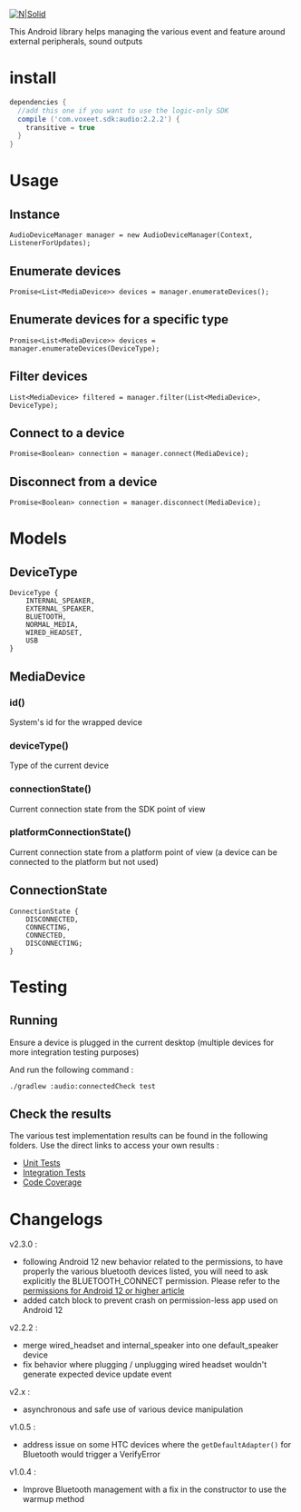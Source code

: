 [![N|Solid](http://p9qjk1ag09i2wv1d248nvwk14mt.wpengine.netdna-cdn.com/wp-content/uploads/2015/12/Voxeet-logo-tagline.svg)](https://app.voxeet.com)

This Android library helps managing the various event and feature around external peripherals, sound outputs

# install

```gradle
dependencies {
  //add this one if you want to use the logic-only SDK
  compile ('com.voxeet.sdk:audio:2.2.2') {
    transitive = true
  }
}
```

# Usage

## Instance

```
AudioDeviceManager manager = new AudioDeviceManager(Context, ListenerForUpdates);
```

## Enumerate devices

```
Promise<List<MediaDevice>> devices = manager.enumerateDevices();
```

## Enumerate devices for a specific type

```
Promise<List<MediaDevice>> devices = manager.enumerateDevices(DeviceType);
```

## Filter devices

```
List<MediaDevice> filtered = manager.filter(List<MediaDevice>, DeviceType);
```

## Connect to a device

```
Promise<Boolean> connection = manager.connect(MediaDevice);
```

## Disconnect from a device

```
Promise<Boolean> connection = manager.disconnect(MediaDevice);
```

# Models

## DeviceType

```
DeviceType {
    INTERNAL_SPEAKER,
    EXTERNAL_SPEAKER,
    BLUETOOTH,
    NORMAL_MEDIA,
    WIRED_HEADSET,
    USB
}
```

## MediaDevice

### id()

System's id for the wrapped device

### deviceType()

Type of the current device

### connectionState()

Current connection state from the SDK point of view

### platformConnectionState()

Current connection state from a platform point of view (a device can be connected to the platform but not used)

## ConnectionState

```
ConnectionState {
    DISCONNECTED,
    CONNECTING,
    CONNECTED,
    DISCONNECTING;
}
```

# Testing

## Running

Ensure a device is plugged in the current desktop (multiple devices for more integration testing purposes)

And run the following command :

```
./gradlew :audio:connectedCheck test
```

## Check the results

The various test implementation results can be found in the following folders. Use the direct links to access your own results :

- [Unit Tests](./audio/build/reports/tests/testDebugUnitTest/index.html)
- [Integration Tests](./audio/build/reports/androidTests/connected/index.html)
- [Code Coverage](./audio/build/reports/coverage/debug/index.html)

# Changelogs

v2.3.0 :
  - following Android 12 new behavior related to the permissions, to have properly the various bluetooth devices listed, you will need to ask explicitly the BLUETOOTH_CONNECT permission. Please refer to the [permissions for Android 12 or higher article](https://developer.android.com/guide/topics/connectivity/bluetooth/permissions#declare-android12-or-higher)
  - added catch block to prevent crash on permission-less app used on Android 12

v2.2.2 :
  - merge wired_headset and internal_speaker into one default_speaker device
  - fix behavior where plugging / unplugging wired headset wouldn't generate expected device update event

v2.x :
  - asynchronous and safe use of various device manipulation

v1.0.5 :
  - address issue on some HTC devices where the `getDefaultAdapter()` for Bluetooth would trigger a VerifyError

v1.0.4 :
  - Improve Bluetooth management with a fix in the constructor to use the warmup method
